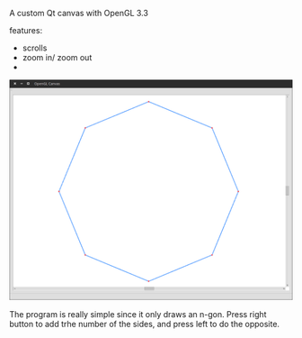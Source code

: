 A custom Qt canvas with OpenGL 3.3

features:
- scrolls
- zoom in/ zoom out
- 
![alt tag](https://raw.githubusercontent.com/azer89/QtOpenGLCanvas33/master/screenshot.png)

The program is really simple since it only draws an n-gon. Press right button to add trhe number of the sides, and press left to do the opposite.
